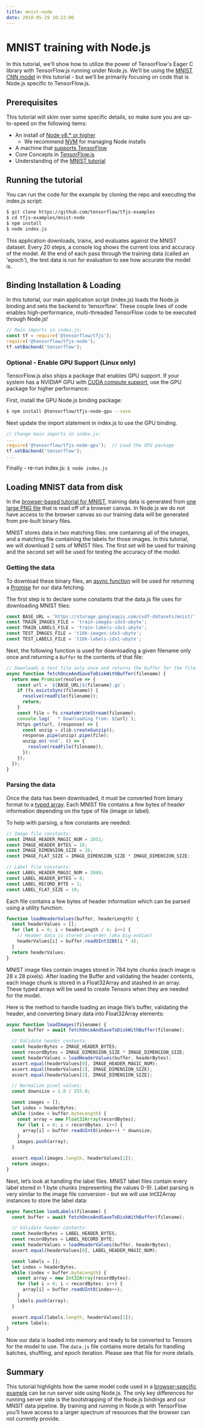 ```yaml
---
title: mnist-node
date: 2018-05-29 10:22:00
---
```


# MNIST training with Node.js

In this tutorial, we'll show how to utilize the power of TensorFlow's Eager C library with TensorFlow.js running under Node.js. We’ll be using the [MNIST CNN model](mnist.html) in this tutorial - but we’ll be primarily focusing on code that is Node.js specific to TensorFlow.js.

## Prerequisites

This tutorial will skim over some specific details, so make sure you are up-to-speed on the following items:

* An install of [Node v8.* or higher](https://nodejs.org/en/)
  * We recommend [NVM](https://github.com/creationix/nvm) for managing Node installs
* A machine that [supports TensorFlow](https://www.tensorflow.org/install/)
* Core Concepts in [TensorFlow.js](core-concepts.html)
* Understanding of the [MNIST tutorial](mnist.html)

## Running the tutorial

You can run the code for the example by cloning the repo and executing the index.js script:

```sh
$ git clone https://github.com/tensorflow/tfjs-examples
$ cd tfjs-examples/mnist-node
$ npm install
$ node index.js
```

This application downloads, trains, and evaluates against the MNIST dataset. Every 20 steps, a console log shows the current loss and accuracy of the model. At the end of each pass through the training data (called an 'epoch'), the test data is run for evaluation to see how accurate the model is.

## Binding Installation & Loading

In this tutorial, our main application script (index.js) loads the Node.js binding and sets the backend to ’tensorflow’. These couple lines of code enables high-performance, multi-threaded TensorFlow code to be executed through Node.js!

```js
// Main imports in index.js:
const tf = require('@tensorflow/tfjs');
require('@tensorflow/tfjs-node');
tf.setBackend('tensorflow');
```

### Optional - Enable GPU Support (Linux only)

TensorFlow.js also ships a package that enables GPU support. If your system has a NVIDIA® GPU with [CUDA compute support](https://www.tensorflow.org/install/install_linux#NVIDIARequirements), use the GPU package for higher performance:

First, install the GPU Node.js binding package:

```sh
$ npm install @tensorflow/tfjs-node-gpu --save
```

Next update the import statement in index.js to use the GPU binding.

```js
// Change main imports in index.js:
...
require('@tensorflow/tfjs-node-gpu');  // Load the GPU package
tf.setBackend('tensorflow');
...
```

Finally - re-run index.js: `$ node index.js`

## Loading MNIST data from disk

In the [browser-based tutorial for MNIST](mnist.html), training data is generated from [one large PNG file](https://storage.googleapis.com/learnjs-data/model-builder/mnist_images.png) that is read off of a browser canvas. In Node.js we do not have access to the browser canvas so our training data will be generated from pre-built binary files.

MNIST stores data in two matching files: one containing all of the images, and a matching file containing the labels for those images. In this tutorial, we will download 2 sets of MNIST files. The first set will be used for training and the second set will be used for testing the accuracy of the model.

### Getting the data

To download these binary files, an [async function](https://javascript.info/async-await) will be used for returning a [Promise](https://javascript.info/promise-basics) for our data fetching.

The first step is to declare some constants that the data.js file uses for downloading MNIST files:

```js
const BASE_URL = 'https://storage.googleapis.com/cvdf-datasets/mnist/';
const TRAIN_IMAGES_FILE = 'train-images-idx3-ubyte';
const TRAIN_LABELS_FILE = 'train-labels-idx1-ubyte';
const TEST_IMAGES_FILE = 't10k-images-idx3-ubyte';
const TEST_LABELS_FILE = 't10k-labels-idx1-ubyte';
```

Next, the following function is used for downloading a given filename only once and returning a `Buffer` to the contents of that file:

```js
// Downloads a test file only once and returns the buffer for the file.
async function fetchOnceAndSaveToDiskWithBuffer(filename) {
  return new Promise(resolve => {
    const url = `${BASE_URL}${filename}.gz`;
    if (fs.existsSync(filename)) {
      resolve(readFile(filename));
      return;
    }
    const file = fs.createWriteStream(filename);
    console.log(`  * Downloading from: ${url}`);
    https.get(url, (response) => {
      const unzip = zlib.createGunzip();
      response.pipe(unzip).pipe(file);
      unzip.on('end', () => {
        resolve(readFile(filename));
      });
    });
  });
}
```

### Parsing the data

Once the data has been downloaded, it must be converted from binary format to a [typed array](https://developer.mozilla.org/en-US/docs/Web/JavaScript/Typed_arrays). Each MNIST file contains a few bytes of header information depending on the type of file (image or label).

To help with parsing, a few constants are needed:

```js
// Image file constants:
const IMAGE_HEADER_MAGIC_NUM = 2051;
const IMAGE_HEADER_BYTES = 16;
const IMAGE_DIMENSION_SIZE = 28;
const IMAGE_FLAT_SIZE = IMAGE_DIMENSION_SIZE * IMAGE_DIMENSION_SIZE;

// Label file constants:
const LABEL_HEADER_MAGIC_NUM = 2049;
const LABEL_HEADER_BYTES = 8;
const LABEL_RECORD_BYTE = 1;
const LABEL_FLAT_SIZE = 10;
```

Each file contains a few bytes of header information which can be parsed using a utility function:

```js
function loadHeaderValues(buffer, headerLength) {
  const headerValues = [];
  for (let i = 0; i < headerLength / 4; i++) {
    // Header data is stored in-order (aka big-endian)
    headerValues[i] = buffer.readUInt32BE(i * 4);
  }
  return headerValues;
}
```

MNIST image files contain images stored in 784 byte chunks (each image is 28 x 28 pixels). After loading the Buffer and validating the header contents, each image chunk is stored in a Float32Array and stashed in an array. These typed arrays will be used to create Tensors when they are needed for the model.

Here is the method to handle loading an image file’s buffer, validating the header, and converting binary data into Float32Array elements:

```js
async function loadImages(filename) {
  const buffer = await fetchOnceAndSaveToDiskWithBuffer(filename);

  // Validate header contents:
  const headerBytes = IMAGE_HEADER_BYTES;
  const recordBytes = IMAGE_DIMENSION_SIZE * IMAGE_DIMENSION_SIZE;
  const headerValues = loadHeaderValues(buffer, headerBytes);
  assert.equal(headerValues[0], IMAGE_HEADER_MAGIC_NUM);
  assert.equal(headerValues[2], IMAGE_DIMENSION_SIZE);
  assert.equal(headerValues[3], IMAGE_DIMENSION_SIZE);

  // Normalize pixel values:
  const downsize = 1.0 / 255.0;

  const images = [];
  let index = headerBytes;
  while (index < buffer.byteLength) {
    const array = new Float32Array(recordBytes);
    for (let i = 0; i < recordBytes; i++) {
      array[i] = buffer.readUInt8(index++) * downsize;
    }
    images.push(array);
  }

  assert.equal(images.length, headerValues[1]);
  return images;
}
```

Next, let’s look at handling the label files. MNIST label files contain every label stored in 1 byte chunks (representing the values 0-9). Label parsing is very similar to the image file conversion - but we will use Int32Array instances to store the label data:

```js
async function loadLabels(filename) {
  const buffer = await fetchOnceAndSaveToDiskWithBuffer(filename);

  // Validate header contents:
  const headerBytes = LABEL_HEADER_BYTES;
  const recordBytes = LABEL_RECORD_BYTE;
  const headerValues = loadHeaderValues(buffer, headerBytes);
  assert.equal(headerValues[0], LABEL_HEADER_MAGIC_NUM);

  const labels = [];
  let index = headerBytes;
  while (index < buffer.byteLength) {
    const array = new Int32Array(recordBytes);
    for (let i = 0; i < recordBytes; i++) {
      array[i] = buffer.readUInt8(index++);
    }
    labels.push(array);
  }

  assert.equal(labels.length, headerValues[1]);
  return labels;
}
```

Now our data is loaded into memory and ready to be converted to Tensors for the model to use. The `data.js` file contains more details for handling batches, shuffling, and epoch iteration. Please see that file for more details.

## Summary

This tutorial highlights how the same model code used in a [browser-specific example](mnist.html) can be run server side using Node.js. The only key differences for running server side is the bootstrapping of the Node.js bindings and our MNSIT data pipeline. By training and running in Node.js with TensorFlow you’ll have access to a larger spectrum of resources that the browser can not currently provide.

